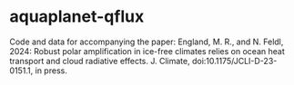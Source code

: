 # aquaplanet-qflux
Code and data for accompanying the paper: England, M. R., and N. Feldl, 2024: Robust polar amplification in ice-free climates relies on ocean heat transport and cloud radiative effects. J. Climate, doi:10.1175/JCLI-D-23-0151.1, in press.

